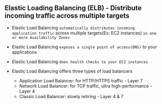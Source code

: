 ## Elastic Loading Balancing (ELB) - Distribute incoming traffic across multiple targets

- Elastic Load Balancing `automatically distributes incoming application traffic` across multiple targets(Ex: EC2 instances) `in one or more Availability Zones`

- Elastic Load Balancing `exposes a single point of access(DNS)` to your applications

- Elastic Load Balancing `does health checks to your EC2 instances`

- Elastic Load Balancing offers three types of load balancers

  - Application Load Balancer: for HTTP/HTTPS traffic - Layer 7
  - Network Load Balancer: for TCP traffic, ultra high-performance - Layer 4
  - Classic Load Balancer: slowly retiring - Layer 4 & 7
